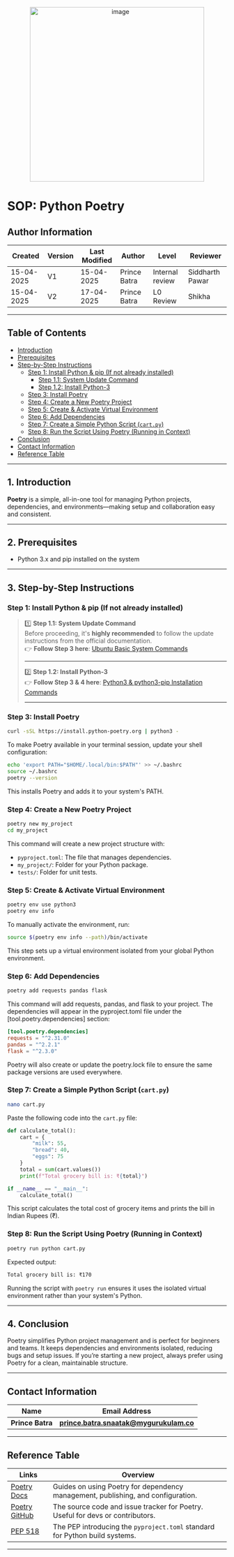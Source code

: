<p align="center">
  <img src="https://th.bing.com/th/id/OIP.u0ITNfG1tfzVyuLcZWPWTAHaD4?w=343&h=180&c=7&r=0&o=5&dpr=1.3&pid=1.7" alt="image" width="400"/>
</p>

# SOP: Python Poetry

## **Author Information**
| **Created**       | **Version** | **Last Modified** | **Author**        | **Level**            | **Reviewer**  |
|--------------------|-------------|-------------------|-------------------|------------------------|---------------|
| 15-04-2025         | V1          | 15-04-2025        | Prince Batra    | Internal review        | Siddharth Pawar        |
| 15-04-2025         | V2          | 17-04-2025        | Prince Batra      | L0 Review | Shikha        |

---

## Table of Contents

- [Introduction](#1-introduction)  
- [Prerequisites](#2-prerequisites)  
- [Step-by-Step Instructions](#3-step-by-step-instructions)  
  - [Step 1: Install Python & pip (If not already installed)](#step-1-install-python--pip-if-not-already-installed)  
    - [Step 1.1: System Update Command](#step-11-system-update-command)  
    - [Step 1.2: Install Python-3](#step-12-install-python-3)  
  - [Step 3: Install Poetry](#step-3-install-poetry)  
  - [Step 4: Create a New Poetry Project](#step-4-create-a-new-poetry-project)  
  - [Step 5: Create & Activate Virtual Environment](#step-5-create--activate-virtual-environment)  
  - [Step 6: Add Dependencies](#step-6-add-dependencies)  
  - [Step 7: Create a Simple Python Script (`cart.py`)](#step-7-create-a-simple-python-script-cartpy)  
  - [Step 8: Run the Script Using Poetry (Running in Context)](#step-8-run-the-script-using-poetry-running-in-context)  
- [Conclusion](#4-conclusion)  
- [Contact Information](#contact-information)  
- [Reference Table](#reference-table)

---

## 1. Introduction

**Poetry** is a simple, all-in-one tool for managing Python projects, dependencies, and environments—making setup and collaboration easy and consistent.

---

## 2. Prerequisites  
- Python 3.x and pip installed on the system
  
---

## 3. Step-by-Step Instructions  

### Step 1: Install Python & pip (If not already installed)

> 1️⃣ **Step 1.1: System Update Command**  
> Before proceeding, it's **highly recommended** to follow the update instructions from the official documentation.  
> 👉 **Follow Step 3 here**: [Ubuntu Basic System Commands](https://github.com/snaatak-Downtime-Crew/Documentation/blob/durgesh_scrums_3/common_stack/operating_system/ubuntu/sop/commoncommands/README.md#1-basic-system-commands)
>
> ---
>
> 2️⃣ **Step 1.2: Install Python-3**  
> 👉 **Follow Step 3 & 4 here**: [Python3 & python3-pip Installation Commands](https://github.com/snaatak-Downtime-Crew/Documentation/blob/adil_scrums_11/common_stack/application/python/installation/guide/READEME.md#step-3-install-python3)
>
> ---

### Step 3: Install Poetry

```bash
curl -sSL https://install.python-poetry.org | python3 -
```

To make Poetry available in your terminal session, update your shell configuration:

```bash
echo 'export PATH="$HOME/.local/bin:$PATH"' >> ~/.bashrc
source ~/.bashrc
poetry --version
```

This installs Poetry and adds it to your system's PATH.

### Step 4: Create a New Poetry Project

```bash
poetry new my_project
cd my_project
```

This command will create a new project structure with:
- `pyproject.toml`: The file that manages dependencies.
- `my_project/`: Folder for your Python package.
- `tests/`: Folder for unit tests.

### Step 5: Create & Activate Virtual Environment

```bash
poetry env use python3
poetry env info
```

To manually activate the environment, run:

```bash
source $(poetry env info --path)/bin/activate
```

This step sets up a virtual environment isolated from your global Python environment.

### Step 6: Add Dependencies

```bash
poetry add requests pandas flask
```

This command will add requests, pandas, and flask to your project. The dependencies will appear in the pyproject.toml file under the [tool.poetry.dependencies] section:

```toml
[tool.poetry.dependencies]
requests = "^2.31.0"
pandas = "^2.2.1"
flask = "^2.3.0"
```

Poetry will also create or update the poetry.lock file to ensure the same package versions are used everywhere.

### Step 7: Create a Simple Python Script (`cart.py`)

```bash
nano cart.py
```

Paste the following code into the `cart.py` file:

```python
def calculate_total():
    cart = {
        "milk": 55,
        "bread": 40,
        "eggs": 75
    }
    total = sum(cart.values())
    print(f"Total grocery bill is: ₹{total}")

if __name__ == "__main__":
    calculate_total()
```

This script calculates the total cost of grocery items and prints the bill in Indian Rupees (₹).

### Step 8: Run the Script Using Poetry (Running in Context)

```bash
poetry run python cart.py
```

Expected output:

```bash
Total grocery bill is: ₹170
```

Running the script with `poetry run` ensures it uses the isolated virtual environment rather than your system's Python.

---

## 4. Conclusion
Poetry simplifies Python project management and is perfect for beginners and teams. It keeps dependencies and environments isolated, reducing bugs and setup issues. If you’re starting a new project, always prefer using Poetry for a clean, maintainable structure.

---

## **Contact Information**
| **Name** | **Email Address**        |
|----------|--------------------------|
| **Prince Batra**  | **prince.batra.snaatak@mygurukulam.co**   |

---

## **Reference Table**
| **Links** | **Overview** |
|---------------|-------------|
| [Poetry Docs](https://python-poetry.org/docs/) | Guides on using Poetry for dependency management, publishing, and configuration. |
| [Poetry GitHub](https://github.com/python-poetry/poetry) | The source code and issue tracker for Poetry. Useful for devs or contributors. |
| [PEP 518](https://peps.python.org/pep-0518/) | The PEP introducing the `pyproject.toml` standard for Python build systems. |

---
